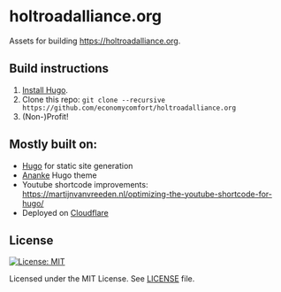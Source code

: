 # holtroadalliance.org

Assets for building https://holtroadalliance.org.


## Build instructions

1. [Install Hugo](https://gohugo.io/installation/).
2. Clone this repo: `git clone --recursive https://github.com/economycomfort/holtroadalliance.org`
3. (Non-)Profit!


## Mostly built on:
- [Hugo](https://gohugo.io) for static site generation
- [Ananke](https://github.com/theNewDynamic/gohugo-theme-ananke) Hugo theme
- Youtube shortcode improvements: https://martijnvanvreeden.nl/optimizing-the-youtube-shortcode-for-hugo/
- Deployed on [Cloudflare](https://cloudflare.com)

## License

[![License: MIT](https://img.shields.io/badge/License-MIT-yellow.svg)](https://opensource.org/licenses/MIT)

Licensed under the MIT License.
See [LICENSE](LICENSE) file.
